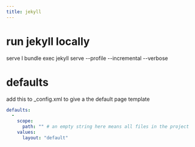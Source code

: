 ```yaml
---
title: jekyll
---
```


# run jekyll locally
serve l
 bundle exec jekyll serve --profile --incremental --verbose



# defaults
add this to _config.xml to give a the default page template
```yaml
defaults:
  -
    scope:
      path: "" # an empty string here means all files in the project
    values:
      layout: "default"
```